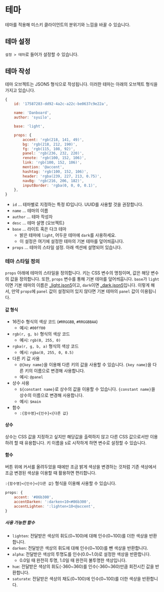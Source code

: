 # 테마

테마를 적용해 미스키 클라이언트의 분위기와 느낌을 바꿀 수 있습니다.

## 테마 설정

`설정 > 테마`로 들어가 설정할 수 있습니다.

## 테마 작성

테마 오브젝트는 JSON5 형식으로 작성됩니다.
이러한 테마는 아래의 오브젝트 형식을 가지고 있습니다.

```js
{
	id: '17587283-dd92-4a2c-a22c-be0637c9e22a',

	name: 'Danboard',
	author: 'syuilo',

	base: 'light',

	props: {
		accent: 'rgb(218, 141, 49)',
		bg: 'rgb(218, 212, 190)',
		fg: 'rgb(115, 108, 92)',
		panel: 'rgb(236, 232, 220)',
		renote: 'rgb(100, 152, 106)',
		link: 'rgb(100, 152, 106)',
		mention: '@accent',
		hashtag: 'rgb(100, 152, 106)',
		header: 'rgba(239, 227, 213, 0.75)',
		navBg: 'rgb(216, 206, 182)',
		inputBorder: 'rgba(0, 0, 0, 0.1)',
	},
}
```

- `id` ... 테마별로 지정하는 특정 ID입니다. UUID를 사용할 것을 권장합니다.
- `name` ... 테마의 이름
- `author` ... 테마 작성자
- `desc` ... 테마 설명 (오브젝트)
- `base` ... 라이트 혹은 다크 테마
  - 밝은 테마에 `light`, 어두운 테마에 `dark`를 사용하세요.
  - 이 설정은 여기에 설정한 테마의 기본 테마를 덮어씌웁니다.
- `props` ... 테마의 스타일 설정. 아래 섹션에 설명되어 있습니다.

### 테마 스타일 정의

`props` 아래에 테마의 스타일을 정의합니다.
키는 CSS 변수의 명칭이며, 값은 해당 변수의 값을 정의합니다.
또한, `props` 변수를 통해 기본 테마를 덮어씌웁니다.
`base`가 `light`이면 기본 테마의 이름은 [\_light.json5](https://github.com/misskey-dev/misskey/blob/develop/packages/frontend/src/themes/_light.json5)이고, `dark`이면 [\_dark.json5](https://github.com/misskey-dev/misskey/blob/develop/packages/frontend/src/themes/_dark.json5)입니다.
이렇게 해서, 만약 `props`에 `panel` 값이 설정되어 있지 않다면 기본 테마의 `panel` 값이 이용됩니다.

#### 값 형식

- 16진수 형식의 색상 코드 (`#RRGGBB`, `#RRGGBBAA`)
  - 예시: `#00ff00`
- `rgb(r, g, b)` 형식의 색상 코드
  - 예시: `rgb(0, 255, 0)`
- `rgba(r, g, b, a)` 형식의 색상 코드
  - 예시: `rgba(0, 255, 0, 0.5)`
- 다른 키 값 사용
  - `@{key name}`을 이용해 다른 키의 값을 사용할 수 있습니다. `{key name}`을 다른 키의 이름으로 변경해 사용합니다.
  - 예시: `@panel`
- 상수 사용
  - `${constant name}`로 상수의 값을 이용할 수 있습니다. `{constant name}`을 상수의 이름으로 변경해 사용합니다.
  - 예시: `$main`
- 함수
  - `:{함수명}<{인수}<{다른 값}`

#### 상수

상수는 CSS 값을 지정하고 싶지만 해당값을 출력하지 않고 다른 CSS 값으로서만 이용하려 할 때 유용합니다.
키 이름을 `$`로 시작하게 하면 변수로 설정할 수 있습니다.

#### 함수

버튼 위에 커서를 올려두었을 때에만 조금 밝게 색상을 변경하는 것처럼 기존 색상에서 조금 변경된 색상을 이용할 때 활용하면 편리합니다.

`:{함수명}<{인수}<{다른 값}` 형식을 이용해 사용할 수 있습니다.

```js
props: {
	accent: '#86b300',
	accentDarken: ':darken<10<#86b300',
	accentLighten: ':lighten<10<@accent',
}
```

##### 사용 가능한 함수

- `lighten`: 전달받은 색상의 휘도(0~100)에 대해 인수(0~100)를 더한 색상을 반환합니다.
- `darken`: 전달받은 색상의 휘도에 대해 인수(0~100)를 뺀 색상을 반환합니다.
- `alpha`: 전달받은 색상의 투명도를 인수(0.0~1.0)로 설정한 색상을 반환합니다.
  - 0.0일 때 완전히 투명, 1.0일 때 완전히 불투명한 색상입니다.
- `hue`: 전달받은 색상의 휘도(-360~360)를 인수(-360~360)만큼 회전시킨 값을 반환합니다.
- `saturate`: 전달받은 색상의 채도(0~100)에 인수(0~100)를 더한 색상을 반환합니다.
